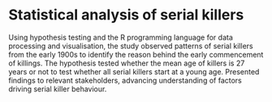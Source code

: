# Statistical analysis of serial killers
Using hypothesis testing and the R programming language for data processing and visualisation, the study observed patterns of serial killers from the early 1900s to identify the reason behind the early commencement of killings. The hypothesis tested whether the mean age of killers is 27 years or not to test whether all serial killers start at a young age. Presented findings to relevant stakeholders, advancing understanding of factors driving serial killer behaviour.
